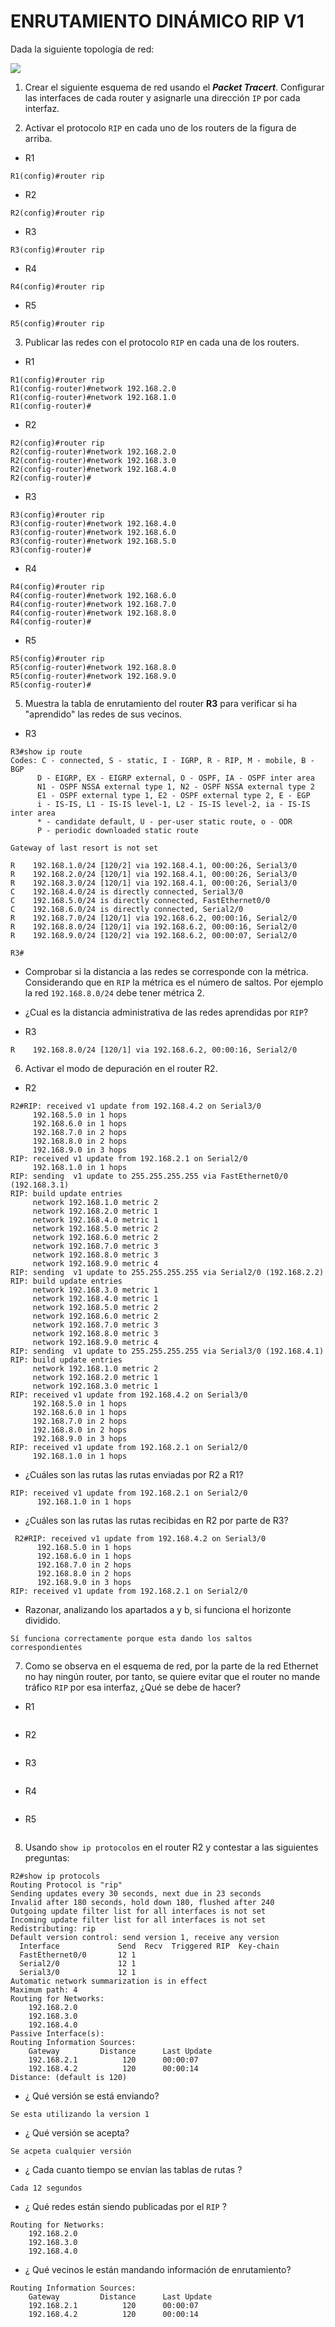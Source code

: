 # ENRUTAMIENTO DINÁMICO RIP V1

Dada la siguiente topología de red:

![](img/001.png)

1. Crear el siguiente esquema de red usando el ***Packet Tracert***. Configurar las interfaces de cada router y asignarle una dirección `IP` por cada interfaz.

2. Activar el protocolo `RIP` en cada uno de los routers de la figura de arriba.

+ R1

 ~~~
R1(config)#router rip
 ~~~

+ R2

 ~~~
R2(config)#router rip
 ~~~
 
 + R3
 
 ~~~
R3(config)#router rip
 ~~~
 
 + R4
 
 ~~~
R4(config)#router rip
 ~~~
 
 + R5
 
 ~~~
R5(config)#router rip
 ~~~

3. Publicar las redes con el protocolo `RIP` en cada una de los routers. 

+ R1

 ~~~
R1(config)#router rip
R1(config-router)#network 192.168.2.0
R1(config-router)#network 192.168.1.0
R1(config-router)#
 ~~~

+ R2

 ~~~
R2(config)#router rip 
R2(config-router)#network 192.168.2.0
R2(config-router)#network 192.168.3.0
R2(config-router)#network 192.168.4.0
R2(config-router)#
 ~~~
 
+  R3

 ~~~
R3(config)#router rip
R3(config-router)#network 192.168.4.0
R3(config-router)#network 192.168.6.0
R3(config-router)#network 192.168.5.0
R3(config-router)#
 ~~~
 
 + R4
 
 ~~~
R4(config)#router rip 
R4(config-router)#network 192.168.6.0
R4(config-router)#network 192.168.7.0
R4(config-router)#network 192.168.8.0
R4(config-router)#
 ~~~
 
 + R5
 
 ~~~
R5(config)#router rip
R5(config-router)#network 192.168.8.0
R5(config-router)#network 192.168.9.0
R5(config-router)#
 ~~~

5. Muestra la tabla de enrutamiento del router **R3** para verificar si ha "aprendido" las redes de sus vecinos.

 + R3
 
 ~~~
 R3#show ip route 
Codes: C - connected, S - static, I - IGRP, R - RIP, M - mobile, B - BGP
       D - EIGRP, EX - EIGRP external, O - OSPF, IA - OSPF inter area
       N1 - OSPF NSSA external type 1, N2 - OSPF NSSA external type 2
       E1 - OSPF external type 1, E2 - OSPF external type 2, E - EGP
       i - IS-IS, L1 - IS-IS level-1, L2 - IS-IS level-2, ia - IS-IS inter area
       * - candidate default, U - per-user static route, o - ODR
       P - periodic downloaded static route

Gateway of last resort is not set

R    192.168.1.0/24 [120/2] via 192.168.4.1, 00:00:26, Serial3/0
R    192.168.2.0/24 [120/1] via 192.168.4.1, 00:00:26, Serial3/0
R    192.168.3.0/24 [120/1] via 192.168.4.1, 00:00:26, Serial3/0
C    192.168.4.0/24 is directly connected, Serial3/0
C    192.168.5.0/24 is directly connected, FastEthernet0/0
C    192.168.6.0/24 is directly connected, Serial2/0
R    192.168.7.0/24 [120/1] via 192.168.6.2, 00:00:16, Serial2/0
R    192.168.8.0/24 [120/1] via 192.168.6.2, 00:00:16, Serial2/0
R    192.168.9.0/24 [120/2] via 192.168.6.2, 00:00:07, Serial2/0

R3#
 ~~~

 + Comprobar si la distancia a las redes se corresponde con la métrica. Considerando que en `RIP` la métrica es el número de saltos. Por ejemplo la red `192.168.8.0/24` debe tener métrica 2.
 + ¿Cual es la distancia administrativa de las redes aprendidas por `RIP`?

 + R3
 
 ~~~
 R    192.168.8.0/24 [120/1] via 192.168.6.2, 00:00:16, Serial2/0
 ~~~

6. Activar el modo de depuración en el router R2.

 + R2
 
 ~~~
 R2#RIP: received v1 update from 192.168.4.2 on Serial3/0
      192.168.5.0 in 1 hops
      192.168.6.0 in 1 hops
      192.168.7.0 in 2 hops
      192.168.8.0 in 2 hops
      192.168.9.0 in 3 hops
RIP: received v1 update from 192.168.2.1 on Serial2/0
      192.168.1.0 in 1 hops
RIP: sending  v1 update to 255.255.255.255 via FastEthernet0/0 (192.168.3.1)
RIP: build update entries
      network 192.168.1.0 metric 2
      network 192.168.2.0 metric 1
      network 192.168.4.0 metric 1
      network 192.168.5.0 metric 2
      network 192.168.6.0 metric 2
      network 192.168.7.0 metric 3
      network 192.168.8.0 metric 3
      network 192.168.9.0 metric 4
RIP: sending  v1 update to 255.255.255.255 via Serial2/0 (192.168.2.2)
RIP: build update entries
      network 192.168.3.0 metric 1
      network 192.168.4.0 metric 1
      network 192.168.5.0 metric 2
      network 192.168.6.0 metric 2
      network 192.168.7.0 metric 3
      network 192.168.8.0 metric 3
      network 192.168.9.0 metric 4
RIP: sending  v1 update to 255.255.255.255 via Serial3/0 (192.168.4.1)
RIP: build update entries
      network 192.168.1.0 metric 2
      network 192.168.2.0 metric 1
      network 192.168.3.0 metric 1
RIP: received v1 update from 192.168.4.2 on Serial3/0
      192.168.5.0 in 1 hops
      192.168.6.0 in 1 hops
      192.168.7.0 in 2 hops
      192.168.8.0 in 2 hops
      192.168.9.0 in 3 hops
RIP: received v1 update from 192.168.2.1 on Serial2/0
      192.168.1.0 in 1 hops
 ~~~

+ ¿Cuáles son las rutas las rutas enviadas por R2 a R1?

~~~
RIP: received v1 update from 192.168.2.1 on Serial2/0
      192.168.1.0 in 1 hops
~~~

+ ¿Cuáles son las rutas las rutas recibidas en R2 por parte de R3?

~~~
 R2#RIP: received v1 update from 192.168.4.2 on Serial3/0
      192.168.5.0 in 1 hops
      192.168.6.0 in 1 hops
      192.168.7.0 in 2 hops
      192.168.8.0 in 2 hops
      192.168.9.0 in 3 hops
RIP: received v1 update from 192.168.2.1 on Serial2/0
~~~

+ Razonar, analizando los apartados a y b, si funciona el horizonte dividido.

~~~
Sí funciona correctamente porque esta dando los saltos correspondientes
~~~

7. Como se observa en el esquema de red, por la parte de la red Ethernet no hay ningún router, por tanto, se quiere evitar que el router no mande tráfico `RIP` por esa interfaz, ¿Qué se debe de hacer?

 + R1
 
 ~~~
 
 ~~~

+ R2

 ~~~
 ~~~
 
 + R3
 
 ~~~
 ~~~
 
 + R4
 
 ~~~
 ~~~
 
 + R5
 
 ~~~
 ~~~

8. Usando `show ip protocolos` en el router R2 y contestar a las siguientes preguntas:

~~~
R2#show ip protocols 
Routing Protocol is "rip"
Sending updates every 30 seconds, next due in 23 seconds
Invalid after 180 seconds, hold down 180, flushed after 240
Outgoing update filter list for all interfaces is not set
Incoming update filter list for all interfaces is not set
Redistributing: rip
Default version control: send version 1, receive any version
  Interface             Send  Recv  Triggered RIP  Key-chain
  FastEthernet0/0       12 1
  Serial2/0             12 1
  Serial3/0             12 1
Automatic network summarization is in effect
Maximum path: 4
Routing for Networks:
	192.168.2.0
	192.168.3.0
	192.168.4.0
Passive Interface(s):
Routing Information Sources:
	Gateway         Distance      Last Update
	192.168.2.1          120      00:00:07
	192.168.4.2          120      00:00:14
Distance: (default is 120)
~~~

+ ¿ Qué versión se está enviando?

~~~
Se esta utilizando la version 1
~~~

+ ¿ Qué versión se acepta?

~~~
Se acpeta cualquier versión
~~~

+ ¿ Cada cuanto tiempo se envían las tablas de rutas ?

~~~
Cada 12 segundos
~~~

+ ¿ Qué redes están siendo publicadas por el `RIP` ?

~~~
Routing for Networks:
	192.168.2.0
	192.168.3.0
	192.168.4.0
~~~

+ ¿ Qué vecinos le están mandando información de enrutamiento?

~~~
Routing Information Sources:
	Gateway         Distance      Last Update
	192.168.2.1          120      00:00:07
	192.168.4.2          120      00:00:14
~~~




